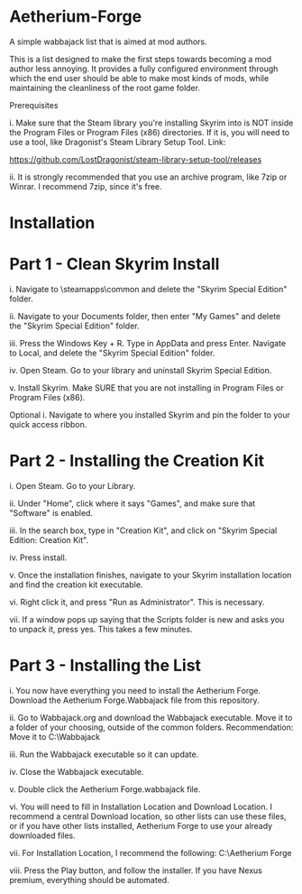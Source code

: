 # Aetherium-Forge
A simple wabbajack list that is aimed at mod authors.


This is a list designed to make the first steps towards becoming a mod author less annoying. It provides a fully configured environment through which the end user should be able to make most kinds of mods, while maintaining the cleanliness of the root game folder.

Prerequisites

i. Make sure that the Steam library you're installing Skyrim into is NOT inside the Program Files or Program Files (x86) directories.
If it is, you will need to use a tool, like Dragonist's Steam Library Setup Tool. Link:

https://github.com/LostDragonist/steam-library-setup-tool/releases

ii. It is strongly recommended that you use an archive program, like 7zip or Winrar. I recommend 7zip, since it's free.



# Installation

# Part 1 - Clean Skyrim Install

i. Navigate to <Steam>\steamapps\common and delete the "Skyrim Special Edition" folder.
  
ii. Navigate to your Documents folder, then enter "My Games" and delete the "Skyrim Special Edition" folder.
  
iii. Press the Windows Key + R. Type in AppData and press Enter. Navigate to Local, and delete the "Skyrim Special Edition" folder.
  
iv. Open Steam. Go to your library and uninstall Skyrim Special Edition.
  
v. Install Skyrim. Make SURE that you are not installing in Program Files or Program Files (x86).
  
  
Optional i. Navigate to where you installed Skyrim and pin the folder to your quick access ribbon.
  

# Part 2 - Installing the Creation Kit
  
i. Open Steam. Go to your Library.
  
ii. Under "Home", click where it says "Games", and make sure that "Software" is enabled.
  
iii. In the search box, type in "Creation Kit", and click on "Skyrim Special Edition: Creation Kit".
  
iv. Press install.
  
v. Once the installation finishes, navigate to your Skyrim installation location and find the creation kit executable.
  
vi. Right click it, and press "Run as Administrator". This is necessary.
  
vii. If a window pops up saying that the Scripts folder is new and asks you to unpack it, press yes. This takes a few minutes.
  
      
# Part 3 - Installing the List
    
i. You now have everything you need to install the Aetherium Forge. Download the Aetherium Forge.Wabbajack file from this repository.
  
ii. Go to Wabbajack.org and download the Wabbajack executable. Move it to a folder of your choosing, outside of the common folders.
Recommendation: Move it to C:\Wabbajack

iii. Run the Wabbajack executable so it can update.
  
iv. Close the Wabbajack executable.
  
v. Double click the Aetherium Forge.wabbajack file.
  
vi. You will need to fill in Installation Location and Download Location. I recommend a central Download location, so other lists
can use these files, or if you have other lists installed, Aetherium Forge to use your already downloaded files.
  
vii. For Installation Location, I recommend the following: C:\Aetherium Forge
  
viii. Press the Play button, and follow the installer. If you have Nexus premium, everything should be automated.
  
      
